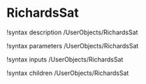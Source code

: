 <!-- MOOSE Documentation Stub: Remove this when content is added. -->

# RichardsSat
!syntax description /UserObjects/RichardsSat

!syntax parameters /UserObjects/RichardsSat

!syntax inputs /UserObjects/RichardsSat

!syntax children /UserObjects/RichardsSat
